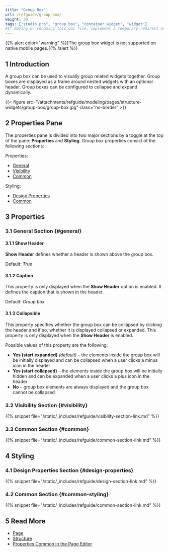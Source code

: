 ```yaml
---
title: "Group Box"
url: /refguide/group-box/
weight: 30
tags: ["studio pro", "group box", "container widget", "widget"]
#If moving or renaming this doc file, implement a temporary redirect and let the respective team know they should update the URL in the product. See Mapping to Products for more details.
---
```


{{% alert color="warning" %}}The group box widget is not supported on native mobile pages.{{% /alert %}}

## 1 Introduction

A group box can be used to visually group related widgets together. Group boxes are displayed as a frame around nested widgets with an optional header. Group boxes can be configured to collapse and expand dynamically.

{{< figure src="/attachments/refguide/modeling/pages/structure-widgets/group-box/group-box.jpg" class="no-border" >}}

## 2 Properties Pane

The properties pane is divided into two major sections by a toggle at the top of the pane: **Properties** and **Styling**. Group box properties consist of the following sections:

Properties:

* [General](#general)
* [Visibility](#visibility)
* [Common](#common)

Styling:

* [Design Properties](#design-properties)
* [Common](#common-styling)

## 3 Properties

### 3.1 General Section {#general}

#### 3.1.1 Show Header

**Show Header** defines whether a header is shown above the group box. 

Default: *True*

#### 3.1.2 Caption

This property is only displayed when the **Show Header** option is enabled. It defines the caption that is shown in the header.

Default: *Group box*

#### 3.1.3 Collapsible

This property specifies whether the group box can be collapsed by clicking the header and if so, whether it is displayed collapsed or expanded. This property is only displayed when the **Show Header** is enabled.

Possible values of this property are the following:

* **Yes (start expanded)**  *(default)* – the elements inside the group box will be initially displayed and can be collapsed when a user clicks a minus icon in the header
* **Yes (start collapsed)** – the elements inside the group box will be initially hidden and can be expanded when a user clicks a plus icon in the header
* **No** – group box elements are always displayed and the group box cannot be collapsed

### 3.2 Visibility Section {#visibility}

{{% snippet file="/static/_includes/refguide/visibility-section-link.md" %}}

### 3.3 Common Section {#common}

{{% snippet file="/static/_includes/refguide/common-section-link.md" %}}

## 4 Styling

### 4.1 Design Properties Section {#design-properties}

{{% snippet file="/static/_includes/refguide/design-section-link.md" %}} 

### 4.2 Common Section {#common-styling}

{{% snippet file="/static/_includes/refguide/common-section-link.md" %}}

## 5 Read More

* [Page](/refguide/page/)
* [Structure](/refguide/structure-widgets/)
* [Properties Common in the Page Editor](/refguide/common-widget-properties/)

